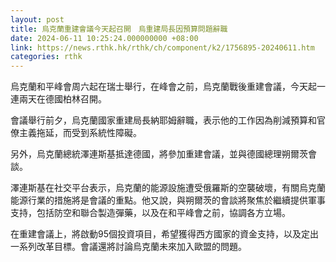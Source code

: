 ```yaml
---
layout: post
title: 烏克蘭重建會議今天起召開　烏重建局長因預算問題辭職
date: 2024-06-11 10:25:24.000000000 +08:00
link: https://news.rthk.hk/rthk/ch/component/k2/1756895-20240611.htm
categories: rthk
---
```


烏克蘭和平峰會周六起在瑞士舉行，在峰會之前，烏克蘭戰後重建會議，今天起一連兩天在德國柏林召開。

會議舉行前夕，烏克蘭國家重建局長納耶姆辭職，表示他的工作因為削減預算和官僚主義拖延，而受到系統性障礙。

另外，烏克蘭總統澤連斯基抵達德國，將參加重建會議，並與德國總理朔爾茨會談。

澤連斯基在社交平台表示，烏克蘭的能源設施遭受俄羅斯的空襲破壞，有關烏克蘭能源行業的措施將是會議的重點。他又說，與朔爾茨的會談將聚焦於繼續提供軍事支持，包括防空和聯合製造彈藥，以及在和平峰會之前，協調各方立場。

在重建會議上，將啟動95個投資項目，希望獲得西方國家的資金支持，以及定出一系列改革目標。會議還將討論烏克蘭未來加入歐盟的問題。
